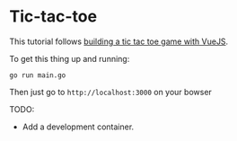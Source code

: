 # Tic-tac-toe

This tutorial follows [building a tic tac toe game with VueJS](https://www.youtube.com/watch?v=rqb4FgVNrrM).


To get this thing up and running:
```
go run main.go
```
Then just go to `http://localhost:3000` on your bowser

TODO:
* Add a development container.
